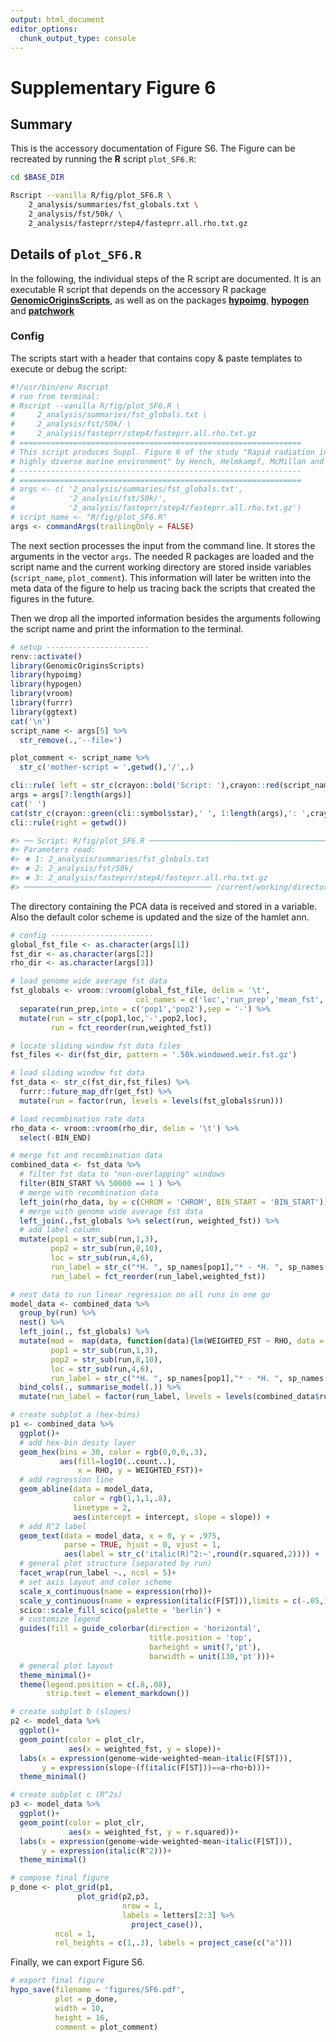 ```yaml
---
output: html_document
editor_options:
  chunk_output_type: console
---
```

# Supplementary Figure 6






## Summary

This is the accessory documentation of Figure S6.
The Figure can be recreated by running the **R** script `plot_SF6.R`:

```sh
cd $BASE_DIR

Rscript --vanilla R/fig/plot_SF6.R \
    2_analysis/summaries/fst_globals.txt \
    2_analysis/fst/50k/ \
    2_analysis/fasteprr/step4/fasteprr.all.rho.txt.gz
```

## Details of `plot_SF6.R`

In the following, the individual steps of the R script are documented.
It is an executable R script that depends on the accessory R package [**GenomicOriginsScripts**](https://k-hench.github.io/GenomicOriginsScripts), as well as on the packages [**hypoimg**](https://k-hench.github.io/hypoimg), [**hypogen**](https://k-hench.github.io/hypogen) and [**patchwork**](https://patchwork.data-imaginist.com/)

### Config

The scripts start with a header that contains copy & paste templates to execute or debug the script:


```r
#!/usr/bin/env Rscript
# run from terminal:
# Rscript --vanilla R/fig/plot_SF6.R \
#     2_analysis/summaries/fst_globals.txt \
#     2_analysis/fst/50k/ \
#     2_analysis/fasteprr/step4/fasteprr.all.rho.txt.gz
# ===============================================================
# This script produces Suppl. Figure 6 of the study "Rapid radiation in a
# highly diverse marine environment" by Hench, Helmkampf, McMillan and Puebla
# ---------------------------------------------------------------
# ===============================================================
# args <- c( '2_analysis/summaries/fst_globals.txt',
#            '2_analysis/fst/50k/',
#            '2_analysis/fasteprr/step4/fasteprr.all.rho.txt.gz')
# script_name <- "R/fig/plot_SF6.R"
args <- commandArgs(trailingOnly = FALSE)
```

The next section processes the input from the command line.
It stores the arguments in the vector `args`.
The needed R packages are loaded and the script name and the current working directory are stored inside variables (`script_name`, `plot_comment`).
This information will later be written into the meta data of the figure to help us tracing back the scripts that created the figures in the future.

Then we drop all the imported information besides the arguments following the script name and print the information to the terminal.


```r
# setup -----------------------
renv::activate()
library(GenomicOriginsScripts)
library(hypoimg)
library(hypogen)
library(vroom)
library(furrr)
library(ggtext)
cat('\n')
script_name <- args[5] %>%
  str_remove(.,'--file=')

plot_comment <- script_name %>%
  str_c('mother-script = ',getwd(),'/',.)

cli::rule( left = str_c(crayon::bold('Script: '),crayon::red(script_name)))
args = args[7:length(args)]
cat(' ')
cat(str_c(crayon::green(cli::symbol$star),' ', 1:length(args),': ',crayon::green(args),'\n'))
cli::rule(right = getwd())
```

```r
#> ── Script: R/fig/plot_SF6.R ────────────────────────────────────────────
#> Parameters read:
#> ★ 1: 2_analysis/summaries/fst_globals.txt
#> ★ 2: 2_analysis/fst/50k/
#> ★ 3: 2_analysis/fasteprr/step4/fasteprr.all.rho.txt.gz
#> ────────────────────────────────────────── /current/working/directory ──
```

The directory containing the PCA data is received and stored in a variable.
Also the default color scheme is updated and the size of the hamlet ann.


```r
# config -----------------------
global_fst_file <- as.character(args[1])
fst_dir <- as.character(args[2])
rho_dir <- as.character(args[3])
```



```r
# load genome wide average fst data
fst_globals <- vroom::vroom(global_fst_file, delim = '\t',
                            col_names = c('loc','run_prep','mean_fst','weighted_fst')) %>%
  separate(run_prep,into = c('pop1','pop2'),sep = '-') %>%
  mutate(run = str_c(pop1,loc,'-',pop2,loc),
         run = fct_reorder(run,weighted_fst))
```



```r
# locate sliding window fst data files
fst_files <- dir(fst_dir, pattern = '.50k.windowed.weir.fst.gz')
```



```r
# load sliding window fst data
fst_data <- str_c(fst_dir,fst_files) %>%
  furrr::future_map_dfr(get_fst) %>%
  mutate(run = factor(run, levels = levels(fst_globals$run)))
```



```r
# load recombination rate data
rho_data <- vroom::vroom(rho_dir, delim = '\t') %>%
  select(-BIN_END)
```



```r
# merge fst and recombination data
combined_data <- fst_data %>%
  # filter fst data to "non-overlapping" windows
  filter(BIN_START %% 50000 == 1 ) %>%
  # merge with recombination data
  left_join(rho_data, by = c(CHROM = 'CHROM', BIN_START = 'BIN_START')) %>%
  # merge with genome wide average fst data
  left_join(.,fst_globals %>% select(run, weighted_fst)) %>%
  # add label column
  mutate(pop1 = str_sub(run,1,3),
         pop2 = str_sub(run,8,10),
         loc = str_sub(run,4,6),
         run_label = str_c("*H. ", sp_names[pop1],"* - *H. ", sp_names[pop2],"*<br>(",loc_names[loc],")" ),
         run_label = fct_reorder(run_label,weighted_fst))
```



```r
# nest data to run linear regression on all runs in one go
model_data <- combined_data %>%
  group_by(run) %>%
  nest() %>%
  left_join(., fst_globals) %>%
  mutate(mod =  map(data, function(data){lm(WEIGHTED_FST ~ RHO, data = data)}),
         pop1 = str_sub(run,1,3),
         pop2 = str_sub(run,8,10),
         loc = str_sub(run,4,6),
         run_label = str_c("*H. ", sp_names[pop1],"* - *H. ", sp_names[pop2],"*<br>(",loc_names[loc],")" )) %>%
  bind_cols(., summarise_model(.)) %>%
  mutate(run_label = factor(run_label, levels = levels(combined_data$run_label)))
```



```r
# create subplot a (hex-bins)
p1 <- combined_data %>%
  ggplot()+
  # add hex-bin desity layer
  geom_hex(bins = 30, color = rgb(0,0,0,.3),
           aes(fill=log10(..count..),
               x = RHO, y = WEIGHTED_FST))+
  # add regression line
  geom_abline(data = model_data,
              color = rgb(1,1,1,.8),
              linetype = 2,
              aes(intercept = intercept, slope = slope)) +
  # add R^2 label
  geom_text(data = model_data, x = 0, y = .975,
            parse = TRUE, hjust = 0, vjust = 1,
            aes(label = str_c('italic(R)^2:~',round(r.squared,2)))) +
  # general plot structure (separated by run)
  facet_wrap(run_label ~., ncol = 5)+
  # set axis layout and color scheme
  scale_x_continuous(name = expression(rho))+
  scale_y_continuous(name = expression(italic(F[ST])),limits = c(-.05,1))+
  scico::scale_fill_scico(palette = 'berlin') +
  # customize legend
  guides(fill = guide_colorbar(direction = 'horizontal',
                               title.position = 'top',
                               barheight = unit(7,'pt'),
                               barwidth = unit(130,'pt')))+
  # general plot layout
  theme_minimal()+
  theme(legend.position = c(.8,.08),
        strip.text = element_markdown())
```



```r
# create subplot b (slopes)
p2 <- model_data %>%
  ggplot()+
  geom_point(color = plot_clr,
             aes(x = weighted_fst, y = slope))+
  labs(x = expression(genome~wide~weighted~mean~italic(F[ST])),
       y = expression(slope~(f(italic(F[ST]))==a~rho+b)))+
  theme_minimal()
```



```r
# create subplot c (R^2s)
p3 <- model_data %>%
  ggplot()+
  geom_point(color = plot_clr,
             aes(x = weighted_fst, y = r.squared))+
  labs(x = expression(genome~wide~weighted~mean~italic(F[ST])),
       y = expression(italic(R^2)))+
  theme_minimal()
```



```r
# compose final figure
p_done <- plot_grid(p1,
               plot_grid(p2,p3,
                         nrow = 1,
                         labels = letters[2:3] %>%
                           project_case()),
          ncol = 1,
          rel_heights = c(1,.3), labels = project_case(c("a")))
```

Finally, we can export Figure S6.


```r
# export final figure
hypo_save(filename = 'figures/SF6.pdf',
          plot = p_done,
          width = 10,
          height = 16,
          comment = plot_comment)
```
